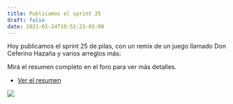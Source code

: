 ```yaml
---
title: Publicamos el sprint 25
draft: false
date: 2021-01-24T19:52:23-03:00
---
```


Hoy publicamos el sprint 25 de pilas, con un
remix de un juego llamado Don Ceferino Hazaña
y varios arreglos más:

Mirá el resumen completo en el foro para ver más detalles.

- [Ver el resumen](https://foro.pilas-engine.com.ar/t/resumen-del-sprint-25/2144)

![](/noticias/sprint-25.png)
